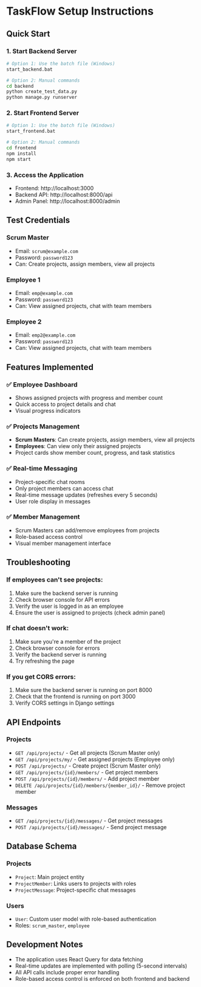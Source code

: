 # TaskFlow Setup Instructions

## Quick Start

### 1. Start Backend Server
```bash
# Option 1: Use the batch file (Windows)
start_backend.bat

# Option 2: Manual commands
cd backend
python create_test_data.py
python manage.py runserver
```

### 2. Start Frontend Server
```bash
# Option 1: Use the batch file (Windows)
start_frontend.bat

# Option 2: Manual commands
cd frontend
npm install
npm start
```

### 3. Access the Application
- Frontend: http://localhost:3000
- Backend API: http://localhost:8000/api
- Admin Panel: http://localhost:8000/admin

## Test Credentials

### Scrum Master
- Email: `scrum@example.com`
- Password: `password123`
- Can: Create projects, assign members, view all projects

### Employee 1
- Email: `emp@example.com`
- Password: `password123`
- Can: View assigned projects, chat with team members

### Employee 2
- Email: `emp2@example.com`
- Password: `password123`
- Can: View assigned projects, chat with team members

## Features Implemented

### ✅ Employee Dashboard
- Shows assigned projects with progress and member count
- Quick access to project details and chat
- Visual progress indicators

### ✅ Projects Management
- **Scrum Masters**: Can create projects, assign members, view all projects
- **Employees**: Can view only their assigned projects
- Project cards show member count, progress, and task statistics

### ✅ Real-time Messaging
- Project-specific chat rooms
- Only project members can access chat
- Real-time message updates (refreshes every 5 seconds)
- User role display in messages

### ✅ Member Management
- Scrum Masters can add/remove employees from projects
- Role-based access control
- Visual member management interface

## Troubleshooting

### If employees can't see projects:
1. Make sure the backend server is running
2. Check browser console for API errors
3. Verify the user is logged in as an employee
4. Ensure the user is assigned to projects (check admin panel)

### If chat doesn't work:
1. Make sure you're a member of the project
2. Check browser console for errors
3. Verify the backend server is running
4. Try refreshing the page

### If you get CORS errors:
1. Make sure the backend server is running on port 8000
2. Check that the frontend is running on port 3000
3. Verify CORS settings in Django settings

## API Endpoints

### Projects
- `GET /api/projects/` - Get all projects (Scrum Master only)
- `GET /api/projects/my/` - Get assigned projects (Employee only)
- `POST /api/projects/` - Create project (Scrum Master only)
- `GET /api/projects/{id}/members/` - Get project members
- `POST /api/projects/{id}/members/` - Add project member
- `DELETE /api/projects/{id}/members/{member_id}/` - Remove project member

### Messages
- `GET /api/projects/{id}/messages/` - Get project messages
- `POST /api/projects/{id}/messages/` - Send project message

## Database Schema

### Projects
- `Project`: Main project entity
- `ProjectMember`: Links users to projects with roles
- `ProjectMessage`: Project-specific chat messages

### Users
- `User`: Custom user model with role-based authentication
- Roles: `scrum_master`, `employee`

## Development Notes

- The application uses React Query for data fetching
- Real-time updates are implemented with polling (5-second intervals)
- All API calls include proper error handling
- Role-based access control is enforced on both frontend and backend
